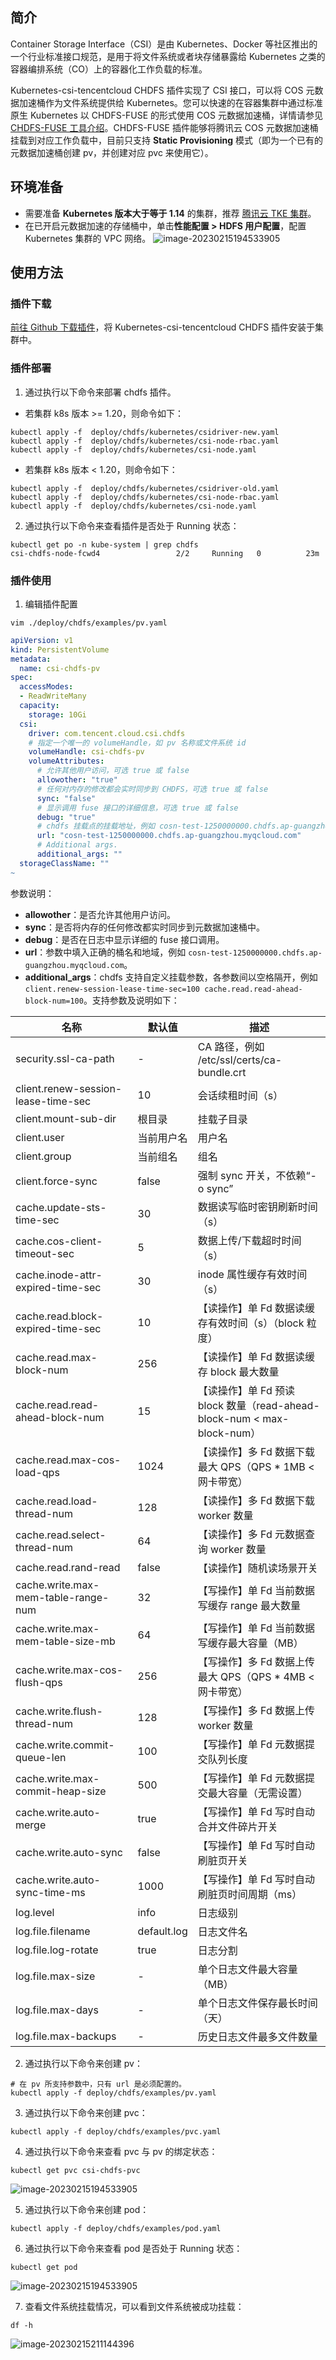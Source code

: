 ## 简介

Container Storage Interface（CSI）是由 Kubernetes、Docker 等社区推出的一个行业标准接口规范，是用于将文件系统或者块存储暴露给 Kubernetes 之类的容器编排系统（CO）上的容器化工作负载的标准。

Kubernetes-csi-tencentcloud CHDFS 插件实现了 CSI 接口，可以将 COS 元数据加速桶作为文件系统提供给 Kubernetes。您可以快速的在容器集群中通过标准原生 Kubernetes 以 CHDFS-FUSE 的形式使用 COS 元数据加速桶，详情请参见 [CHDFS-FUSE 工具介绍](https://github.com/tencentyun/chdfs-fuse)。CHDFS-FUSE 插件能够将腾讯云 COS 元数据加速桶挂载到对应工作负载中，目前只支持 **Static Provisioning** 模式（即为一个已有的元数据加速桶创建 pv，并创建对应 pvc 来使用它）。


## 环境准备

- 需要准备 **Kubernetes 版本大于等于 1.14** 的集群，推荐 [腾讯云 TKE 集群](https://cloud.tencent.com/document/product/457/54231)。
- 在已开启元数据加速的存储桶中，单击**性能配置 > HDFS 用户配置**，配置 Kubernetes 集群的 VPC 网络。
  ![image-20230215194533905](https://qcloudimg.tencent-cloud.cn/raw/84284bf9401bb3d6a5ac8a3a6ddb0079.png)

## 使用方法

### 插件下载

[前往 Github 下载插件](https://github.com/TencentCloud/kubernetes-csi-tencentcloud)，将 Kubernetes-csi-tencentcloud CHDFS 插件安装于集群中。

### 插件部署

1. 通过执行以下命令来部署 chdfs 插件。

 - 若集群 k8s 版本 >= 1.20，则命令如下：
```shell
kubectl apply -f  deploy/chdfs/kubernetes/csidriver-new.yaml
kubectl apply -f  deploy/chdfs/kubernetes/csi-node-rbac.yaml
kubectl apply -f  deploy/chdfs/kubernetes/csi-node.yaml
```
 - 若集群 k8s 版本 < 1.20，则命令如下：
```shell
kubectl apply -f  deploy/chdfs/kubernetes/csidriver-old.yaml
kubectl apply -f  deploy/chdfs/kubernetes/csi-node-rbac.yaml
kubectl apply -f  deploy/chdfs/kubernetes/csi-node.yaml
```

2. 通过执行以下命令来查看插件是否处于 Running 状态：
```shell
kubectl get po -n kube-system | grep chdfs
csi-chdfs-node-fcwd4                 2/2     Running   0          23m
```

### 插件使用

1. 编辑插件配置
```shell
vim ./deploy/chdfs/examples/pv.yaml 
```
```yaml
apiVersion: v1
kind: PersistentVolume
metadata:
  name: csi-chdfs-pv
spec:
  accessModes:
  - ReadWriteMany
  capacity:
    storage: 10Gi
  csi:
    driver: com.tencent.cloud.csi.chdfs
    # 指定一个唯一的 volumeHandle，如 pv 名称或文件系统 id
    volumeHandle: csi-chdfs-pv
    volumeAttributes:
      # 允许其他用户访问，可选 true 或 false
      allowother: "true"
      # 任何对内存的修改都会实时同步到 CHDFS，可选 true 或 false
      sync: "false"
      # 显示调用 fuse 接口的详细信息，可选 true 或 false
      debug: "true"
      # chdfs 挂载点的挂载地址，例如 cosn-test-1250000000.chdfs.ap-guangzhou.myqcloud.com
      url: "cosn-test-1250000000.chdfs.ap-guangzhou.myqcloud.com"
      # Additional args.
      additional_args: ""
  storageClassName: ""
~                       
```
参数说明：

 - **allowother**：是否允许其他用户访问。
 - **sync**：是否将内存的任何修改都实时同步到元数据加速桶中。
 - **debug**：是否在日志中显示详细的 fuse 接口调用。
 - **url**：参数中填入正确的桶名和地域，例如 `cosn-test-1250000000.chdfs.ap-guangzhou.myqcloud.com`。
 - **additional_args**：chdfs 支持自定义挂载参数，各参数间以空格隔开，例如 `client.renew-session-lease-time-sec=100 cache.read.read-ahead-block-num=100`。支持参数及说明如下：

| 名称                                | 默认值      | 描述                                                         |
| ----------------------------------- | ----------- | ------------------------------------------------------------ |
| security.ssl-ca-path                | -           | CA 路径，例如 /etc/ssl/certs/ca-bundle.crt                   |
| client.renew-session-lease-time-sec | 10          | 会话续租时间（s）                                            |
| client.mount-sub-dir                | 根目录      | 挂载子目录                                                   |
| client.user                         | 当前用户名  | 用户名                                                       |
| client.group                        | 当前组名    | 组名                                                         |
| client.force-sync                   | false       | 强制 sync 开关，不依赖“-o sync”                              |
| cache.update-sts-time-sec           | 30          | 数据读写临时密钥刷新时间（s）                                |
| cache.cos-client-timeout-sec        | 5           | 数据上传/下载超时时间（s）                                   |
| cache.inode-attr-expired-time-sec   | 30          | inode 属性缓存有效时间（s）                                  |
| cache.read.block-expired-time-sec   | 10          | 【读操作】单 Fd 数据读缓存有效时间（s）（block 粒度）        |
| cache.read.max-block-num            | 256         | 【读操作】单 Fd 数据读缓存 block 最大数量                    |
| cache.read.read-ahead-block-num     | 15          | 【读操作】单 Fd 预读 block 数量（read-ahead-block-num < max-block-num） |
| cache.read.max-cos-load-qps         | 1024        | 【读操作】多 Fd 数据下载最大 QPS（QPS * 1MB < 网卡带宽）     |
| cache.read.load-thread-num          | 128         | 【读操作】多 Fd 数据下载 worker 数量                         |
| cache.read.select-thread-num        | 64          | 【读操作】多 Fd 元数据查询 worker 数量                       |
| cache.read.rand-read                | false       | 【读操作】随机读场景开关                                     |
| cache.write.max-mem-table-range-num | 32          | 【写操作】单 Fd 当前数据写缓存 range 最大数量                |
| cache.write.max-mem-table-size-mb   | 64          | 【写操作】单 Fd 当前数据写缓存最大容量（MB）                 |
| cache.write.max-cos-flush-qps       | 256         | 【写操作】多 Fd 数据上传最大 QPS（QPS * 4MB < 网卡带宽）     |
| cache.write.flush-thread-num        | 128         | 【写操作】多 Fd 数据上传 worker 数量                         |
| cache.write.commit-queue-len        | 100         | 【写操作】单 Fd 元数据提交队列长度                           |
| cache.write.max-commit-heap-size    | 500         | 【写操作】单 Fd 元数据提交最大容量（无需设置）               |
| cache.write.auto-merge              | true        | 【写操作】单 Fd 写时自动合并文件碎片开关                     |
| cache.write.auto-sync               | false       | 【写操作】单 Fd 写时自动刷脏页开关                           |
| cache.write.auto-sync-time-ms       | 1000        | 【写操作】单 Fd 写时自动刷脏页时间周期（ms）                 |
| log.level                           | info        | 日志级别                                                     |
| log.file.filename                   | default.log | 日志文件名                                                   |
| log.file.log-rotate                 | true        | 日志分割                                                     |
| log.file.max-size                   | -           | 单个日志文件最大容量（MB）                                   |
| log.file.max-days                   | -           | 单个日志文件保存最长时间（天）                               |
| log.file.max-backups                | -           | 历史日志文件最多文件数量                                     |


2. 通过执行以下命令来创建 pv：
```shell
# 在 pv 所支持参数中，只有 url 是必须配置的。
kubectl apply -f deploy/chdfs/examples/pv.yaml
```

3. 通过执行以下命令来创建 pvc：
```shell
kubectl apply -f deploy/chdfs/examples/pvc.yaml
```

4. 通过执行以下命令来查看 pvc 与 pv 的绑定状态：
```
kubectl get pvc csi-chdfs-pvc
```
![image-20230215194533905](https://qcloudimg.tencent-cloud.cn/raw/74be024c61300613f121fff42cf78819.png)

5. 通过执行以下命令来创建 pod：
```shell
kubectl apply -f deploy/chdfs/examples/pod.yaml
```

6. 通过执行以下命令来查看 pod 是否处于 Running 状态：
```shell
kubectl get pod
```
![image-20230215194533905](https://qcloudimg.tencent-cloud.cn/raw/73490942b3d21731e140f9c071a6393f.png)

7. 查看文件系统挂载情况，可以看到文件系统被成功挂载：
```shell
df -h 
```
![image-20230215211144396](https://qcloudimg.tencent-cloud.cn/raw/afd113649d54e28c59f54c4943ea73a2.png)
